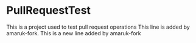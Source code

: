 # PullRequestTest
This is a project used to test pull request operations
This line is added by amaruk-fork.
This is a new line added by amaruk-fork
